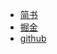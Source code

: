 - [简书](https://github.com/wallaceyuan/streamSearchTimes)
- [掘金](https://juejin.im/post/5a69d1a0f265da3e484c04f3)
- [github](https://github.com/wallaceyuan/streamSearchTimes)